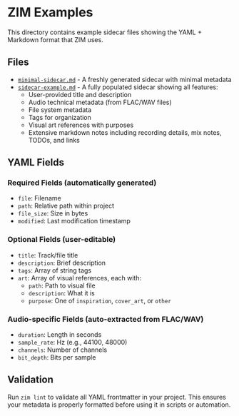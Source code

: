 # ZIM Examples

This directory contains example sidecar files showing the YAML + Markdown format that ZIM uses.

## Files

- [`minimal-sidecar.md`](minimal-sidecar.md) - A freshly generated sidecar with minimal metadata
- [`sidecar-example.md`](sidecar-example.md) - A fully populated sidecar showing all features:
  - User-provided title and description
  - Audio technical metadata (from FLAC/WAV files)
  - File system metadata
  - Tags for organization
  - Visual art references with purposes
  - Extensive markdown notes including recording details, mix notes, TODOs, and links

## YAML Fields

### Required Fields (automatically generated)
- `file`: Filename
- `path`: Relative path within project
- `file_size`: Size in bytes
- `modified`: Last modification timestamp

### Optional Fields (user-editable)
- `title`: Track/file title
- `description`: Brief description
- `tags`: Array of string tags
- `art`: Array of visual references, each with:
  - `path`: Path to visual file
  - `description`: What it is
  - `purpose`: One of `inspiration`, `cover_art`, or `other`

### Audio-specific Fields (auto-extracted from FLAC/WAV)
- `duration`: Length in seconds
- `sample_rate`: Hz (e.g., 44100, 48000)
- `channels`: Number of channels
- `bit_depth`: Bits per sample

## Validation

Run `zim lint` to validate all YAML frontmatter in your project. This ensures your metadata is properly formatted before using it in scripts or automation.